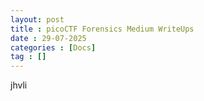 ```yaml
---
layout: post
title : picoCTF Forensics Medium WriteUps
date : 29-07-2025
categories : [Docs]
tag : []
---
```


jhvli
